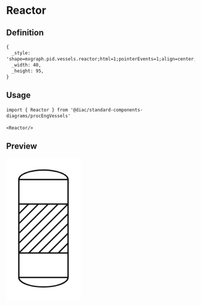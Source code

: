 # Reactor

## Definition

```
{
  _style: 'shape=mxgraph.pid.vessels.reactor;html=1;pointerEvents=1;align=center;verticalLabelPosition=bottom;verticalAlign=top;dashed=0;',
  _width: 40,
  _height: 95,
}
```

## Usage

```
import { Reactor } from '@diac/standard-components-diagrams/procEngVessels'

<Reactor/>
```

## Preview

<img src="./reactor.png" width="200"/>
